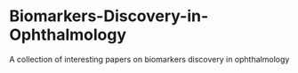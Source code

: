# Biomarkers-Discovery-in-Ophthalmology
A collection of interesting papers on biomarkers discovery in ophthalmology
